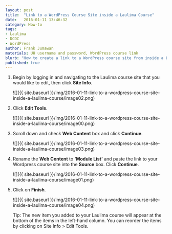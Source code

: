 ```yaml
---
layout: post
title:  "Link to a WordPress Course Site inside a Laulima Course"
date:   2016-01-11 13:46:32
category: How-to
tags:
- Laulima
- DCDC
- WordPress
author: Frank Jumawan
materials: UH username and password, WordPress course link
blurb: "How to create a link to a WordPress course site from inside a Laulima course."
published: true
---
```


1. Begin by logging in and navigating to the Laulima course site that you would like to edit, then click **Site Info**.

    ![]({{ site.baseurl }}/img/2016-01-11-link-to-a-wordpress-course-site-inside-a-laulima-course/image02.png)

2. Click **Edit Tools**.

    ![]({{ site.baseurl }}/img/2016-01-11-link-to-a-wordpress-course-site-inside-a-laulima-course/image00.png)

3. Scroll down and check **Web Content** box and click **Continue**.

    ![]({{ site.baseurl }}/img/2016-01-11-link-to-a-wordpress-course-site-inside-a-laulima-course/image03.png)

4. Rename the **Web Content** to **‘Module List’** and paste the link to your Wordpress course site into the **Source** box. Click **Continue**.

    ![]({{ site.baseurl }}/img/2016-01-11-link-to-a-wordpress-course-site-inside-a-laulima-course/image01.png)

5. Click on **Finish**.

    ![]({{ site.baseurl }}/img/2016-01-11-link-to-a-wordpress-course-site-inside-a-laulima-course/image04.png)

    Tip: The new item you added to your Laulima course will appear at the bottom of the items in the left-hand column. You can reorder the items by clicking on Site Info > Edit Tools.
